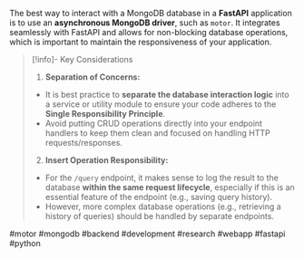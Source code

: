 The best way to interact with a MongoDB database in a **FastAPI** application is to use an **asynchronous MongoDB driver**, such as `motor`. It integrates seamlessly with FastAPI and allows for non-blocking database operations, which is important to maintain the responsiveness of your application.

> [!info]- Key Considerations
> 1. **Separation of Concerns:**
> 	- It is best practice to **separate the database interaction logic** into a service or utility module to ensure your code adheres to the **Single Responsibility Principle**.
> 	- Avoid putting CRUD operations directly into your endpoint handlers to keep them clean and focused on handling HTTP requests/responses.
> 2. **Insert Operation Responsibility:**
> 	- For the `/query` endpoint, it makes sense to log the result to the database **within the same request lifecycle**, especially if this is an essential feature of the endpoint (e.g., saving query history).
> 	- However, more complex database operations (e.g., retrieving a history of queries) should be handled by separate endpoints.



#motor #mongodb #backend #development #research #webapp #fastapi #python 